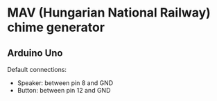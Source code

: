 # MAV (Hungarian National Railway) chime generator

## Arduino Uno

Default connections:

 * Speaker: between pin 8 and GND
 * Button: between pin 12 and GND

